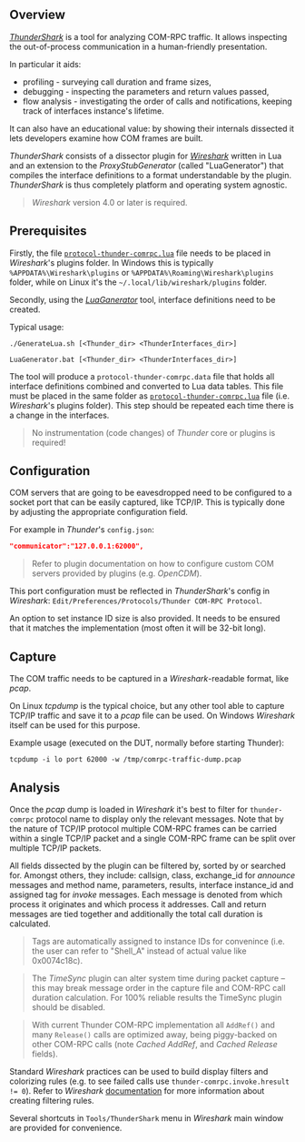 ## Overview

[*ThunderShark*](https://github.com/WebPlatformForEmbedded/ThunderShark) is a tool for analyzing COM-RPC traffic. It allows inspecting the out-of-process communication in a human-friendly presentation. 

In particular it aids: 
- profiling - surveying call duration and frame sizes, 
- debugging - inspecting the parameters and return values passed, 
- flow analysis - investigating the order of calls and notifications, keeping track of interfaces instance's lifetime. 

It can also have an educational value: by showing their internals dissected it lets developers examine how COM frames are built.

*ThunderShark* consists of a dissector plugin for [*Wireshark*](https://www.wireshark.org) written in Lua and an extension to the *ProxyStubGenerator* (called "LuaGenerator") that compiles the 
interface definitions to a format understandable by the plugin. *ThunderShark* is thus completely platform and operating system agnostic.

> *Wireshark* version 4.0 or later is required.

## Prerequisites

Firstly, the file [```protocol-thunder-comrpc.lua```](https://github.com/WebPlatformForEmbedded/ThunderShark) file needs to be placed in *Wireshark*'s plugins folder. In Windows this is typically ```%APPDATA%\Wireshark\plugins```
or ```%APPDATA%\Roaming\Wireshark\plugins``` folder, while on Linux it's the ```~/.local/lib/wireshark/plugins``` folder.

Secondly, using the [*LuaGanerator*](https://github.com/rdkcentral/ThunderTools/tree/master/LuaGenerator) tool, interface definitions need to be created. 

Typical usage:
```
./GenerateLua.sh [<Thunder_dir> <ThunderInterfaces_dir>]
```
```
LuaGenerator.bat [<Thunder_dir> <ThunderInterfaces_dir>]
```

The tool will produce a ```protocol-thunder-comrpc.data``` file that holds all interface definitions combined and converted to Lua data tables. This file must be
placed in the same folder as [```protocol-thunder-comrpc.lua```](https://github.com/WebPlatformForEmbedded/ThunderShark) file (i.e. *Wireshark*'s plugins folder). This step should be repeated each time there is a change in the interfaces.

> No instrumentation (code changes) of *Thunder* core or plugins is required!

## Configuration

COM servers that are going to be eavesdropped need to be configured to a socket port that can be easily captured, like TCP/IP. This is typically done by adjusting the appropriate
configuration field.

For example in *Thunder*'s ```config.json```:
```json
"communicator":"127.0.0.1:62000",
```

> Refer to plugin documentation on how to configure custom COM servers provided by plugins (e.g. *OpenCDM*).

This port configuration must be reflected in *ThunderShark*'s config in *Wireshark*: ```Edit/Preferences/Protocols/Thunder COM-RPC Protocol```.

An option to set instance ID size is also provided. It needs to be ensured that it matches the implementation (most often it will be 32-bit long).

## Capture

The COM traffic needs to be captured in a *Wireshark*-readable format, like *pcap*. 

On Linux *tcpdump* is the typical choice, but any other tool able to capture TCP/IP traffic and save it to a *pcap* file can be used. On Windows *Wireshark* itself can be used for this purpose.

Example usage (executed on the DUT, normally before starting Thunder):
```
tcpdump -i lo port 62000 -w /tmp/comrpc-traffic-dump.pcap
```

## Analysis

Once the *pcap* dump is loaded in *Wireshark* it's best to filter for ```thunder-comrpc``` protocol name to display only the relevant messages. Note that by the nature of TCP/IP protocol multiple COM-RPC 
frames can be carried within a single TCP/IP packet and a single COM-RPC frame can be split over multiple TCP/IP packets.

All fields dissected by the plugin can be filtered by, sorted by or searched for. Amongst others, they include: callsign, class, exchange_id for *announce* messages and method name, 
parameters, results, interface instance_id and assigned tag for *invoke* messages. Each message is denoted from which process it originates and which process it addresses. Call and return messages are
tied together and additionally the total call duration is calculated.

> Tags are automatically assigned to instance IDs for convenince (i.e. the user can refer to "Shell_A" instead of actual value like 0x0074c18c).

> The *TimeSync* plugin can alter system time during packet capture – this may break message order in the capture file and COM-RPC call duration calculation. For 100% reliable results the TimeSync plugin should be disabled.

> With current Thunder COM-RPC implementation all ```AddRef()``` and many ```Release()``` calls are optimized away, being piggy-backed on other COM-RPC calls (note *Cached AddRef*, and *Cached Release* fields).

Standard *Wireshark* practices can be used to build display filters and colorizing rules (e.g. to see failed calls use ```thunder-comrpc.invoke.hresult != 0```). Refer to *Wireshark* 
[documentation](https://www.wireshark.org/docs/) for more information about creating filtering rules.

Several shortcuts in ```Tools/ThunderShark``` menu in *Wireshark* main window are provided for convenience.
